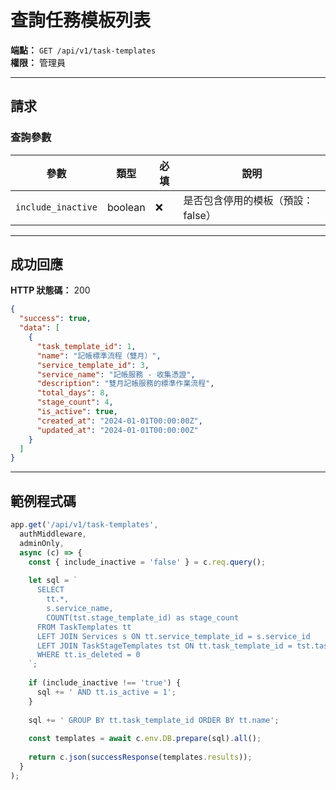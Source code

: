 # 查詢任務模板列表

**端點：** `GET /api/v1/task-templates`  
**權限：** 管理員

---

## 請求

### 查詢參數
| 參數 | 類型 | 必填 | 說明 |
|-----|------|------|------|
| `include_inactive` | boolean | ❌ | 是否包含停用的模板（預設：false）|

---

## 成功回應

**HTTP 狀態碼：** 200

```json
{
  "success": true,
  "data": [
    {
      "task_template_id": 1,
      "name": "記帳標準流程（雙月）",
      "service_template_id": 3,
      "service_name": "記帳服務 - 收集憑證",
      "description": "雙月記帳服務的標準作業流程",
      "total_days": 8,
      "stage_count": 4,
      "is_active": true,
      "created_at": "2024-01-01T00:00:00Z",
      "updated_at": "2024-01-01T00:00:00Z"
    }
  ]
}
```

---

## 範例程式碼

```typescript
app.get('/api/v1/task-templates', 
  authMiddleware,
  adminOnly,
  async (c) => {
    const { include_inactive = 'false' } = c.req.query();
    
    let sql = `
      SELECT 
        tt.*,
        s.service_name,
        COUNT(tst.stage_template_id) as stage_count
      FROM TaskTemplates tt
      LEFT JOIN Services s ON tt.service_template_id = s.service_id
      LEFT JOIN TaskStageTemplates tst ON tt.task_template_id = tst.task_template_id
      WHERE tt.is_deleted = 0
    `;
    
    if (include_inactive !== 'true') {
      sql += ' AND tt.is_active = 1';
    }
    
    sql += ' GROUP BY tt.task_template_id ORDER BY tt.name';
    
    const templates = await c.env.DB.prepare(sql).all();
    
    return c.json(successResponse(templates.results));
  }
);
```


